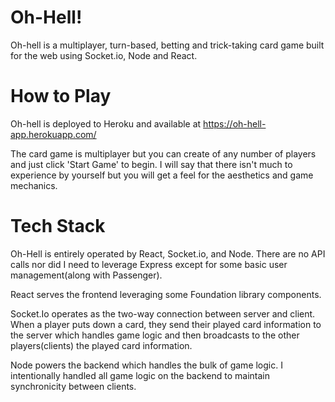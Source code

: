 # Oh-Hell!

Oh-hell is a multiplayer, turn-based, betting and trick-taking card game built for the web using Socket.io, Node and React.


# How to Play

Oh-hell is deployed to Heroku and available at https://oh-hell-app.herokuapp.com/

The card game is multiplayer but you can create of any number of players and just click 'Start Game' to begin. I will say that there isn't much to experience by yourself but you will get a feel for the aesthetics and game mechanics. 

# Tech Stack

Oh-Hell is entirely operated by React, Socket.io, and Node. There are no API calls nor did I need to leverage Express except for some basic user management(along with Passenger).

React serves the frontend leveraging some Foundation library components.

Socket.Io operates as the two-way connection between server and client. When a player puts down a card, they send their played card information to the server which handles game logic and then broadcasts to the other players(clients) the played card information.

Node powers the backend which handles the bulk of game logic. I intentionally handled all game logic on the backend to maintain synchronicity between clients.